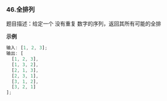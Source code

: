 ### 46.全排列

题目描述：给定一个 没有重复 数字的序列，返回其所有可能的全排

**示例**

```javascript
输入: [1, 2, 3];
输出: [
  [1, 2, 3],
  [1, 3, 2],
  [2, 1, 3],
  [2, 3, 1],
  [3, 1, 2],
  [3, 2, 1]
];
```
